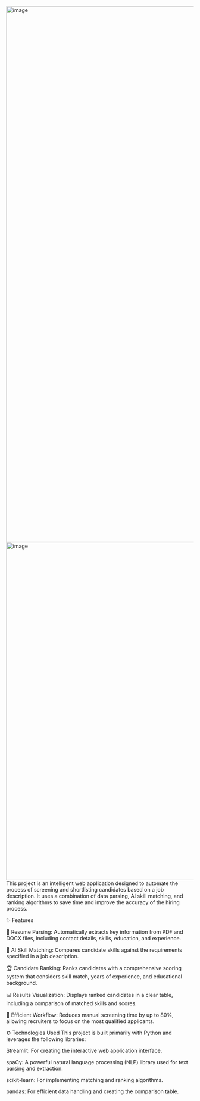 <img width="2375" height="1442" alt="image" src="https://github.com/user-attachments/assets/f84cd795-0842-4f70-a278-375dd7eb1cd5" />
<img width="2875" height="909" alt="image" src="https://github.com/user-attachments/assets/bf34991a-936b-473e-bd82-d593226e6122" />
This project is an intelligent web application designed to automate the process of screening and shortlisting candidates based on a job description. It uses a combination of data parsing, AI skill matching, and ranking algorithms to save time and improve the accuracy of the hiring process.

✨ Features


📄 Resume Parsing: Automatically extracts key information from PDF and DOCX files, including contact details, skills, education, and experience.

🎯 AI Skill Matching: Compares candidate skills against the requirements specified in a job description.

🏆 Candidate Ranking: Ranks candidates with a comprehensive scoring system that considers skill match, years of experience, and educational background.

📊 Results Visualization: Displays ranked candidates in a clear table, including a comparison of matched skills and scores.

🚀 Efficient Workflow: Reduces manual screening time by up to 80%, allowing recruiters to focus on the most qualified applicants.

⚙️ Technologies Used
This project is built primarily with Python and leverages the following libraries:

Streamlit: For creating the interactive web application interface.

spaCy: A powerful natural language processing (NLP) library used for text parsing and extraction.

scikit-learn: For implementing matching and ranking algorithms.

pandas: For efficient data handling and creating the comparison table.
